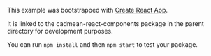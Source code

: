 This example was bootstrapped with [Create React App](https://github.com/facebook/create-react-app).

It is linked to the cadmean-react-components package in the parent directory for development purposes.

You can run `npm install` and then `npm start` to test your package.

